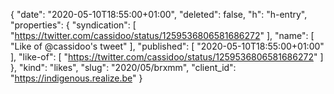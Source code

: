 {
  "date": "2020-05-10T18:55:00+01:00",
  "deleted": false,
  "h": "h-entry",
  "properties": {
    "syndication": [
      "https://twitter.com/cassidoo/status/1259536806581686272"
    ],
    "name": [
      "Like of @cassidoo's tweet"
    ],
    "published": [
      "2020-05-10T18:55:00+01:00"
    ],
    "like-of": [
      "https://twitter.com/cassidoo/status/1259536806581686272"
    ]
  },
  "kind": "likes",
  "slug": "2020/05/brxmm",
  "client_id": "https://indigenous.realize.be"
}
